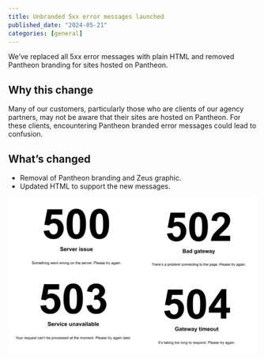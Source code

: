 ```yaml
---
title: Unbranded 5xx error messages launched
published_date: "2024-05-21"
categories: [general]
---
```


We’ve replaced all 5xx error messages with plain HTML and removed Pantheon branding for sites hosted on Pantheon. 

## Why this change

Many of our customers, particularly those who are clients of our agency partners, may not be aware that their sites are hosted on Pantheon. For these clients, encountering Pantheon branded error messages could lead to confusion.

## What’s changed

* Removal of Pantheon branding and Zeus graphic.
* Updated HTML to support the new messages.

![new 5xx unbranded error messages](../images/5xx-unbranded-error-messages.png)
